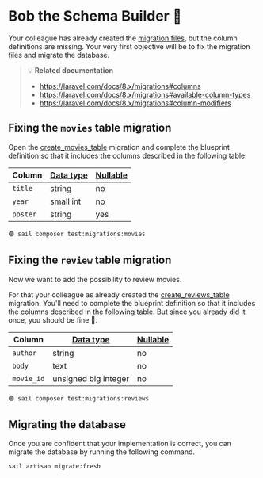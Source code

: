 # Bob the Schema Builder 🎯


Your colleague has already created the [migration files], but the column
definitions are missing. Your very first objective will be to fix the migration
files and migrate the database.



> 💡 **Related documentation**
> - https://laravel.com/docs/8.x/migrations#columns
> - https://laravel.com/docs/8.x/migrations#available-column-types
> - https://laravel.com/docs/8.x/migrations#column-modifiers



## Fixing the `movies` table migration



Open the [create_movies_table][create-movies-table-migration] migration and
complete the blueprint definition so that it includes the columns described in the
following table.


| Column   | [Data type][column-types] | [Nullable][column-modifiers] |
| -------- |---------------------------| -----------------------------|
| `title`  | string                    | no                           |
| `year`   | small int                 | no                           |
| `poster` | string                    | yes                          |

```
🟢 sail composer test:migrations:movies
```


## Fixing the `review` table migration


Now we want to add the possibility to review movies.


For that your colleague as already created the [create_reviews_table][create-reviews-table-migration] migration.
You'll need to complete the blueprint definition so that it includes the columns described in the following table.
But since you already did it once, you should be fine 🙂.


| Column     | [Data type][column-types] | [Nullable][column-modifiers] |
| ---------- |---------------------------| -----------------------------|
| `author`   | string                    | no                           |
| `body`     | text                      | no                           |
| `movie_id` | unsigned big integer      | no                           |

```
🟢 sail composer test:migrations:reviews
```

## Migrating the database

Once you are confident that your implementation is correct, you can migrate the
database by running the following command.

```shell
sail artisan migrate:fresh
```


[migration files]: ../database/migrations
[create-movies-table-migration]: ../database/migrations/2021_05_31_151840_create_movies_table.php
[create-reviews-table-migration]: ../database/migrations/2021_05_31_151840_create_reviews_table.php

[column-types]: https://laravel.com/docs/8.x/migrations#available-column-types
[column-modifiers]: https://laravel.com/docs/8.x/migrations#column-modifiers

